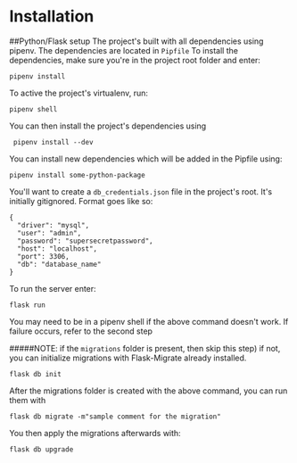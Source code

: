 # Installation

##Python/Flask setup
The project's built with all dependencies using pipenv. The dependencies are located in ```Pipfile``` To install the dependencies, make sure you're in the project root folder and enter:
```
pipenv install
```

To active the project's virtualenv, run:
```
pipenv shell
``` 

You can then install the project's dependencies using
```
 pipenv install --dev
```

You can install new dependencies which will be added in the Pipfile using:
```
pipenv install some-python-package
```

You'll want to create a ```db_credentials.json``` file in the project's root. It's initially gitignored. Format goes like so:
```
{
  "driver": "mysql",
  "user": "admin",
  "password": "supersecretpassword",
  "host": "localhost",
  "port": 3306,
  "db": "database_name"
}
```


To run the server enter: 
```
flask run
```
You may need to be in a pipenv shell if the above command doesn't work. If failure occurs, refer to the second step

#####NOTE: if the ```migrations``` folder is present, then skip this step)
if not, you can initialize migrations with Flask-Migrate already installed. 
```
flask db init
```

After the migrations folder is created with the above command, you can run them with 
```
flask db migrate -m"sample comment for the migration"
```

You then apply the migrations afterwards with:
```
flask db upgrade
```

